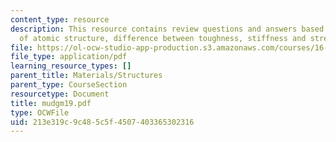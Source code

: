 ```yaml
---
content_type: resource
description: This resource contains review questions and answers based on deformation
  of atomic structure, difference between toughness, stiffness and strength.
file: https://ol-ocw-studio-app-production.s3.amazonaws.com/courses/16-01-unified-engineering-i-ii-iii-iv-fall-2005-spring-2006/213e319c9c485c5f4507403365302316_mudgm19.pdf
file_type: application/pdf
learning_resource_types: []
parent_title: Materials/Structures
parent_type: CourseSection
resourcetype: Document
title: mudgm19.pdf
type: OCWFile
uid: 213e319c-9c48-5c5f-4507-403365302316
---
```

